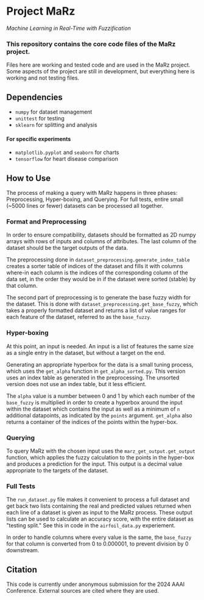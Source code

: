 # Project MaRz
 
 _Machine Learning in Real-Time with Fuzzification_

### This repository contains the core code files of the MaRz project.
Files here are working and tested code and are used in the MaRz project.
Some aspects of the project are still in development, but everything here
is working and not testing files.

## Dependencies
* `numpy` for dataset management
* `unittest` for testing
* `sklearn` for splitting and analysis
#### For specific experiments
* `matplotlib.pyplot` and `seaborn` for charts
* `tensorflow` for heart disease comparison

## How to Use
The process of making a query with MaRz happens in three phases: Preprocessing, 
Hyper-boxing, and Querying. For full tests, entire small (~5000 lines or fewer) datasets
can be processed all together.

### Format and Preprocessing
In order to ensure compatibility, datasets should be formatted as 2D numpy arrays with rows of inputs
and columns of attributes. The last column of the dataset should be the target outputs of the data.

The preprocessing done in `dataset_preprocessing.generate_index_table` creates a sorter table of indices
of the dataset and fills it with columns where-in each column is the indices of the corresponding column
of the data set, in the order they would be in if the dataset were sorted (stable) by that column.

The second part of preprocessing is to generate the base fuzzy width for the dataset. This
is done with `dataset_preprocessing.get_base_fuzzy`, which takes a properly formatted dataset
and returns a list of value ranges for each feature of the dataset, referred to as the `base_fuzzy`.

### Hyper-boxing
At this point, an input is needed. An input is a list of features the same size as a single
entry in the dataset, but without a target on the end.  

Generating an appropriate hyperbox for the data is a small tuning process, which uses the
`get_alpha` function in `get_alpha_sorted.py`. This version uses an index table as generated
in the preprocessing. The unsorted version does not use an index table, but it less efficient.  

The `alpha` value is a number between 0 and 1 by which each number of the `base_fuzzy` is
multiplied in order to create a hyperbox around the input within the dataset which contains
the input as well as a minimum of `n` additional datapoints, as indicated by the `points` argument.
`get_alpha` also returns a container of the indices of the points within the hyper-box.

### Querying
To query MaRz with the chosen input uses the `marz_get_output.get_output` function, which
applies the fuzzy calculation to the points in the hyper-box and produces a prediction
for the input. This output is a decimal value appropriate to the targets of the dataset.

### Full Tests
The `run_dataset.py` file makes it convenient to process a full dataset and get back two lists
containing the real and predicted values returned when each line of a dataset is given as input
to the MaRz process. These output lists can be used to calculate an accuracy score, with the
entire dataset as "testing split." See this in code in the `airfoil_data.py` experiement.

In order to handle columns where every value is the same, the `base_fuzzy`
for that column is converted from 0 to 0.000001, to prevent division by 0 downstream.

## Citation
This code is currently under anonymous submission for the 2024 AAAI Conference.
External sources are cited where they are used. 
